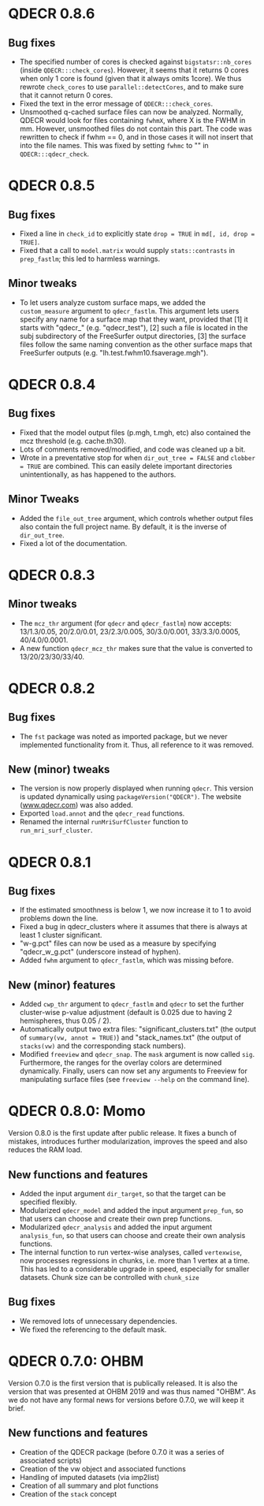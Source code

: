 # QDECR 0.8.6

## Bug fixes

* The specified number of cores is checked against `bigstatsr::nb_cores` (inside `QDECR:::check_cores`). However, it seems that it returns 0 cores when only 1 core is found (given that it always omits 1core). We thus rewrote `check_cores` to use `parallel::detectCores`, and to make sure that it cannot return 0 cores.
* Fixed the text in the error message of `QDECR:::check_cores`.
* Unsmoothed q-cached surface files can now be analyzed. Normally, QDECR would look for files containing `fwhmX`, where X is the FWHM in mm. However, unsmoothed files do not contain this part. The code was rewritten to check if fwhm == 0, and in those cases it will not insert that into the file names. This was fixed by setting `fwhmc` to "" in `QDECR:::qdecr_check`.

# QDECR 0.8.5

## Bug fixes 
* Fixed a line in `check_id` to explicitly state `drop = TRUE` in `md[, id, drop = TRUE]`. 
* Fixed that a call to `model.matrix` would supply `stats::contrasts` in `prep_fastlm`; this led to harmless warnings.

## Minor tweaks
* To let users analyze custom surface maps, we added the `custom_measure` argument to `qdecr_fastlm`. This argument lets users specify any name for a surface map that they want, provided that [1] it starts with "qdecr_" (e.g. "qdecr_test"), [2] such a file is located in the subj subdirectory of the FreeSurfer output directories, [3] the surface files follow the same naming convention as the other surface maps that FreeSurfer outputs (e.g. "lh.test.fwhm10.fsaverage.mgh").

# QDECR 0.8.4

## Bug fixes
* Fixed that the model output files (p.mgh, t.mgh, etc) also contained the mcz threshold (e.g. cache.th30).
* Lots of comments removed/modified, and code was cleaned up a bit.
* Wrote in a preventative stop for when `dir_out_tree = FALSE` and `clobber = TRUE` are combined. This can easily delete important directories unintentionally, as has happened to the authors.

## Minor Tweaks
* Added the `file_out_tree` argument, which controls whether output files also contain the full project name. By default, it is the inverse of `dir_out_tree`.
* Fixed a lot of the documentation.

# QDECR 0.8.3

## Minor tweaks
* The `mcz_thr` argument (for `qdecr` and `qdecr_fastlm`) now accepts: 13/1.3/0.05, 20/2.0/0.01, 23/2.3/0.005, 30/3.0/0.001, 33/3.3/0.0005, 40/4.0/0.0001.
* A new function `qdecr_mcz_thr` makes sure that the value is converted to 13/20/23/30/33/40. 

# QDECR 0.8.2

## Bug fixes
* The `fst` package was noted as imported package, but we never implemented functionality from it. Thus, all reference to it was removed.

## New (minor) tweaks
* The version is now properly displayed when running `qdecr`. This version is updated dynamically using `packageVersion("QDECR")`. The website (www.qdecr.com) was also added.
* Exported `load.annot` and the `qdecr_read` functions.
* Renamed the internal `runMriSurfCluster` function to `run_mri_surf_cluster`.

# QDECR 0.8.1

## Bug fixes
* If the estimated smoothness is below 1, we now increase it to 1 to avoid problems down the line.
* Fixed a bug in qdecr_clusters where it assumes that there is always at least 1 cluster significant.
* "w-g.pct" files can now be used as a measure by specifying "qdecr_w_g.pct" (underscore instead of hyphen).
* Added `fwhm` argument to `qdecr_fastlm`, which was missing before.

## New (minor) features
* Added `cwp_thr` argument to `qdecr_fastlm` and `qdecr` to set the further cluster-wise p-value adjustment (default is 0.025 due to having 2 hemispheres, thus 0.05 / 2).
* Automatically output two extra files: "significant_clusters.txt" (the output of `summary(vw, annot = TRUE)`) and "stack_names.txt" (the output of `stacks(vw)` and the corresponding stack numbers).
* Modified `freeview` and `qdecr_snap`. The `mask` argument is now called `sig`. Furthermore, the ranges for the overlay colors are determined dynamically. Finally, users can now set any arguments to Freeview for manipulating surface files (see `freeview --help` on the command line).

# QDECR 0.8.0: Momo

Version 0.8.0 is the first update after public release. It fixes a bunch of mistakes, introduces further modularization, improves the speed and also reduces the RAM load.

## New functions and features

* Added the input argument `dir_target`, so that the target can be specified flexibly. 
* Modularized `qdecr_model` and added the input argument `prep_fun`, so that users can choose and create their own prep functions.
* Modularized `qdecr_analysis` and added the input argument `analysis_fun`, so that users can choose and create their own analysis functions.
* The internal function to run vertex-wise analyses, called `vertexwise`, now processes regressions in chunks, i.e. more than 1 vertex at a time. This has led to a considerable upgrade in speed, especially for smaller datasets. Chunk size can be controlled with `chunk_size`

## Bug fixes

* We removed lots of unnecessary dependencies.
* We fixed the referencing to the default mask.

# QDECR 0.7.0: OHBM

Version 0.7.0 is the first version that is publically released. It is also the version that was presented at OHBM 2019 and was thus named "OHBM". As we do not have any formal news for versions before 0.7.0, we will keep it brief.

## New functions and features

* Creation of the QDECR package (before 0.7.0 it was a series of associated scripts)
* Creation of the vw object and associated functions
* Handling of imputed datasets (via imp2list)
* Creation of all summary and plot functions
* Creation of the `stack` concept
